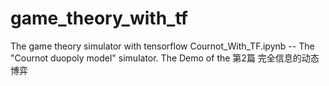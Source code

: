 # game_theory_with_tf
The game theory simulator with tensorflow
Cournot_With_TF.ipynb -- The "Cournot duopoly model" simulator. The Demo of the 第2篇 完全信息的动态博弈 